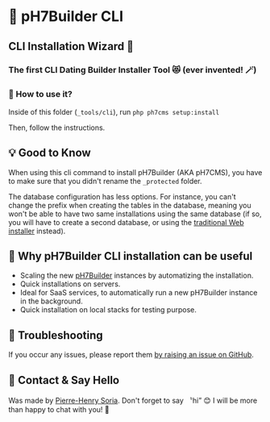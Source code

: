 # 🚀 pH7Builder CLI

## CLI Installation Wizard 🧙

### The first CLI Dating Builder Installer Tool 😻 (ever invented! 🪄)

### 🤔 How to use it?

Inside of this folder (`_tools/cli`), run `php ph7cms setup:install`

Then, follow the instructions.

## 💡 Good to Know

When using this cli command to install pH7Builder (AKA pH7CMS), you have to make sure that you didn't rename
the `_protected` folder.

The database configuration has less options. For instance, you can't change the prefix when creating the tables in the
database, meaning you won't be able to have two same installations using the same database (if so, you will have to
create a second database, or using the [traditional Web installer](http://ph7cms.com/doc/en/insall) instead).

## 🤔 Why pH7Builder CLI installation can be useful

* Scaling the new [pH7Builder](https://github.com/pH7Software/pH7-Social-Dating-CMS) instances by automatizing the
  installation.
* Quick installations on servers.
* Ideal for SaaS services, to automatically run a new pH7Builder instance in the background.
* Quick installation on local stacks for testing purpose.

## 🤕 Troubleshooting

If you occur any issues, please report
them [by raising an issue on GitHub](https://github.com/pH7Software/pH7-Social-Dating-CMS/issues).

## 👋 Contact & Say Hello

Was made by [Pierre-Henry Soria](https://www.linkedin.com/in/ph7enry). Don't forget to say 〝hi” 😊
I will be more than happy to chat with you! 🤗
